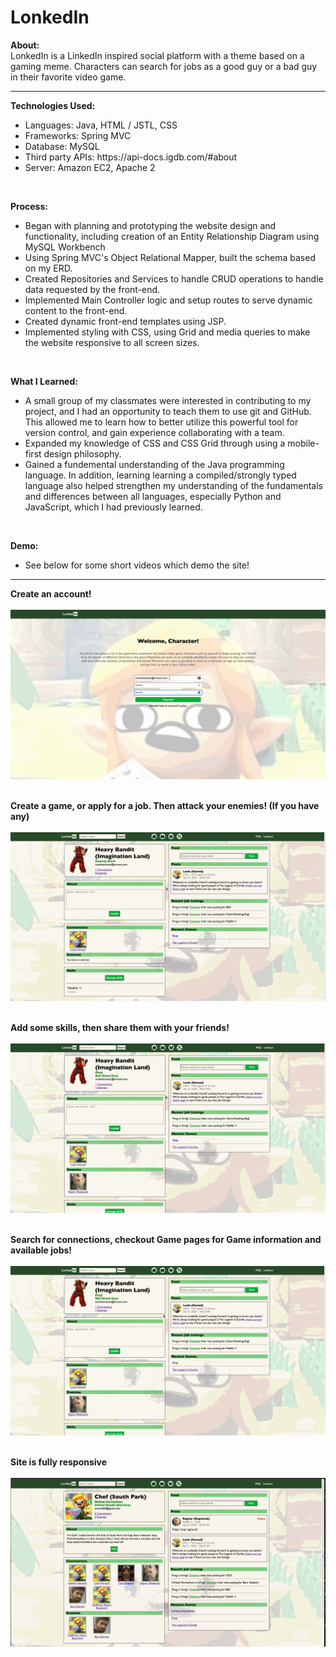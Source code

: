 # LonkedIn

<strong>About:</strong></br>
LonkedIn is a LinkedIn inspired social platform with a theme based on a gaming meme. Characters can search for jobs as a good guy or a bad guy in their favorite video game.</br>

<hr>

<strong>Technologies Used:</strong></br>
<ul>
  <li> Languages: Java, HTML / JSTL, CSS
  <li> Frameworks: Spring MVC
  <li> Database: MySQL
  <li> Third party APIs: https://api-docs.igdb.com/#about
  <li> Server: Amazon EC2, Apache 2
 </ul></br>

<strong>Process:</strong></br>
<ul>
  <li> Began with planning and prototyping the website design and functionality, including creation of an Entity Relationship Diagram using MySQL Workbench</br>
  <li> Using Spring MVC's Object Relational Mapper, built the schema based on my ERD.</br>
  <li> Created Repositories and Services to handle CRUD operations to handle data requested by the front-end.</br>
  <li> Implemented Main Controller logic and setup routes to serve dynamic content to the front-end.</br>
  <li> Created dynamic front-end templates using JSP.</br>
  <li> Implemented styling with CSS, using Grid and media queries to make the website responsive to all screen sizes.</br>
</ul></br>

<strong>What I Learned:</strong></br>
<ul>
  <li> A small group of my classmates were interested in contributing to my project, and I had an opportunity to teach them to use git and GitHub. This allowed me to learn how to better utilize this powerful tool for version control, and gain experience collaborating with a team.</br>
  <li> Expanded my knowledge of CSS and CSS Grid through using a mobile-first design philosophy.</br>
  <li> Gained a fundemental understanding of the Java programming language. In addition, learning learning a compiled/strongly typed language also helped strengthen my understanding of the fundamentals and differences between all languages, especially Python and JavaScript, which I had previously learned.</br>
</ul></br>

<strong>Demo:</strong></br>

<ul>
  <li>See below for some short videos which demo the site!
</ul>

<hr>

<strong>Create an account!</strong></br></br>
![Create an account](https://github.com/g-chance/--Project--lonkedin/blob/master/demo_register.gif)</br></br>

<strong>Create a game, or apply for a job. Then attack your enemies! (If you have any)</strong></br></br>
![A](https://github.com/g-chance/--Project--lonkedin/blob/master/demo_job.gif)</br></br>

<strong>Add some skills, then share them with your friends!</br></br>
![B](https://github.com/g-chance/--Project--lonkedin/blob/master/demo_skill.gif)</strong></br></br>

<strong>Search for connections, checkout Game pages for Game information and available jobs!</strong></br></br>
![C](https://github.com/g-chance/--Project--lonkedin/blob/master/demo_friend.gif)</br></br>

<strong>Site is fully responsive</strong></br></br>
![D](https://github.com/g-chance/--Project--lonkedin/blob/master/demo_responsive.gif)
